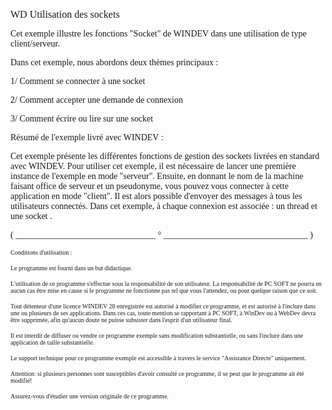   
<span style="font-family:Arial sans-serif;font-size:16px;">WD Utilisation des sockets</span>

  
<span style="font-family:Arial sans-serif;font-size:14px;">Cet exemple illustre les fonctions "Socket" de WINDEV dans une utilisation de type client/serveur.</span>

<span style="font-family:Arial sans-serif;font-size:14px;">Dans cet exemple, nous abordons deux thèmes principaux :</span>

<span style="font-family:Arial sans-serif;font-size:14px;">1/ Comment se connecter à une socket</span>

<span style="font-family:Arial sans-serif;font-size:14px;">2/ Comment accepter une demande de connexion</span>

<span style="font-family:Arial sans-serif;font-size:14px;">3/ Comment écrire ou lire sur une socket</span>

<span style="font-family:Arial sans-serif;font-size:14px;">Résumé de l'exemple livré avec WINDEV : </span>

<span style="font-family:Arial sans-serif;font-size:14px;">Cet exemple présente les différentes fonctions de gestion des sockets livrées en standard avec WINDEV. Pour utiliser cet exemple, il est nécessaire de lancer une première instance de l'exemple en mode "serveur". Ensuite, en donnant le nom de la machine faisant office de serveur et un pseudonyme, vous pouvez vous connecter à cette application en mode "client". Il est alors possible d'envoyer des messages à tous les utilisateurs connectés. Dans cet exemple, à chaque connexion est associée : un thread et une socket . </span>

  
  
<span style="font-family:Arial sans-serif;font-size:14px;">( \_\_\_\_\_\_\_\_\_\_\_\_\_\_\_\_\_\_\_\_\_\_\_\_\_\_\_\_\_\_\_\_ ° \_\_\_\_\_\_\_\_\_\_\_\_\_\_\_\_\_\_\_\_\_\_\_\_\_\_\_\_\_\_\_\_\_ )</span>

  
<span style="font-family:Arial sans-serif;font-size:10px;">Conditions d'utilisation :</span>

<span style="font-family:Arial sans-serif;font-size:10px;">Le programme est fourni dans un but didactique.</span>

<span style="font-family:Arial sans-serif;font-size:10px;">L'utilisation de ce programme s'effectue sous la responsabilité de son utilisateur. La responsabilité de PC SOFT ne pourra en aucun cas être mise en cause si le programme ne fonctionne pas tel que vous l'attendez, ou pour quelque raison que ce soit. </span>

<span style="font-family:Arial sans-serif;font-size:10px;">Tout détenteur d'une licence WINDEV 28 enregistrée est autorisé à modifier ce programme, et est autorisé à l'inclure dans une ou plusieurs de ses applications. Dans ces cas, toute mention se rapportant à PC SOFT, à WinDev ou à WebDev devra être supprimée, afin qu'aucun doute ne puisse subsister dans l'esprit d'un utilisateur final.</span>

<span style="font-family:Arial sans-serif;font-size:10px;">Il est interdit de diffuser ou vendre ce programme exemple sans modification substantielle, ou sans l'inclure dans une application de taille substantielle.</span>

<span style="font-family:Arial sans-serif;font-size:10px;">Le support technique pour ce programme exemple est accessible à travers le service "Assistance Directe" uniquement.</span>

<span style="font-family:Arial sans-serif;font-size:10px;">Attention: si plusieurs personnes sont susceptibles d'avoir consulté ce programme, il se peut que le programme ait été modifié! </span>

<span style="font-family:Arial sans-serif;font-size:10px;">Assurez-vous d'étudier une version originale de ce programme.</span>

  
  